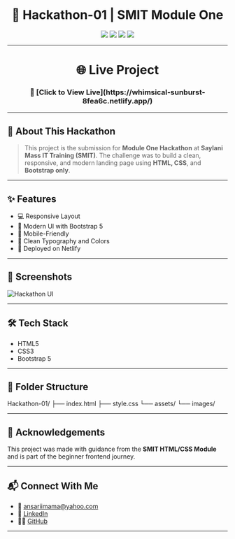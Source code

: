 <h1 align="center">🚀 Hackathon-01 | SMIT Module One </h1>

<p align="center">
  <img src="https://img.shields.io/badge/HTML-5-orange?style=for-the-badge&logo=html5&logoColor=white"/>
  <img src="https://img.shields.io/badge/CSS-3-blue?style=for-the-badge&logo=css3&logoColor=white"/>
  <img src="https://img.shields.io/badge/Bootstrap-5-purple?style=for-the-badge&logo=bootstrap&logoColor=white"/>
  <img src="https://img.shields.io/badge/SMIT-Student-green?style=for-the-badge"/>
</p>

---

## <h1 align="center"> 🌐 Live Project </h1>
<h3 align="center">🔗 [Click to View Live](https://whimsical-sunburst-8fea6c.netlify.app/) </h3>

---

## 🧠 About This Hackathon
> This project is the submission for **Module One Hackathon** at **Saylani Mass IT Training (SMIT)**. The challenge was to build a clean, responsive, and modern landing page using **HTML, CSS**, and **Bootstrap only**.

---

## ✨ Features
- 💻 Responsive Layout
- 🎨 Modern UI with Bootstrap 5
- 📱 Mobile-Friendly
- 🌈 Clean Typography and Colors
- 🚀 Deployed on Netlify

---

## 📸 Screenshots
![Hackathon UI](https://via.placeholder.com/800x400?text=Project+Screenshot)

---

## 🛠️ Tech Stack
- HTML5
- CSS3
- Bootstrap 5

---

## 📁 Folder Structure


Hackathon-01/
├── index.html
├── style.css
└── assets/
└── images/


---

## 🙌 Acknowledgements
This project was made with guidance from the **SMIT HTML/CSS Module** and is part of the beginner frontend journey.

---

## 📬 Connect With Me
- 📧 ansariimama@yahoo.com
- 💼 [LinkedIn](https://www.linkedin.com/in/imama-ansari-5a604b337)
- 🧑‍💻 [GitHub](https://github.com/imama-ansari14)

---

